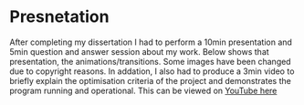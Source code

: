 # Presnetation 
After completing my dissertation I had to perform a 10min presentation and 5min question and answer session about my work. Below shows that presentation, the animations/transitions. Some images have been changed due to copyright reasons. In addation, I also had to produce a 3min video to briefly explain the optimisation criteria of the project and demonstrates the program running and operational. This can be viewed on [YouTube here](https://www.youtube.com/watch?v=856MWcHd2MI)
